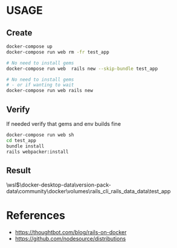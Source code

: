 # USAGE

## Create
```bash
docker-compose up
docker-compose run web rm -fr test_app

# No need to install gems
docker-compose run web  rails new --skip-bundle test_app

# No need to install gems
# - or if wanting to wait
docker-compose run web rails new
```

## Verify
If needed verify that gems and env builds fine
```bash
docker-compose run web sh
cd test_app
bundle install
rails webpacker:install
```

## Result
\\wsl$\docker-desktop-data\version-pack-data\community\docker\volumes\rails_cli_rails_data\_data\test_app


# References
- https://thoughtbot.com/blog/rails-on-docker
- https://github.com/nodesource/distributions
